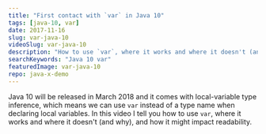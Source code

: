 ```yaml
---
title: "First contact with `var` in Java 10"
tags: [java-10, var]
date: 2017-11-16
slug: var-java-10
videoSlug: var-java-10
description: "How to use `var`, where it works and where it doesn't (and why), and how it might impact readability"
searchKeywords: "Java 10 var"
featuredImage: var-java-10
repo: java-x-demo
---
```


Java 10 will be released in March 2018 and it comes with local-variable type inference, which means we can use `var` instead of a type name when declaring local variables.
In this video I tell you how to use `var`, where it works and where it doesn't (and why), and how it might impact readability.
